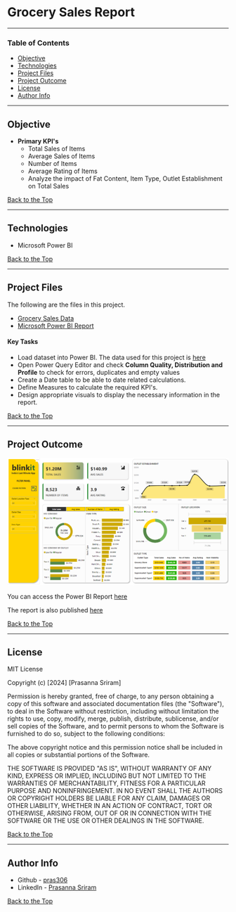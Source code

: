 # Grocery Sales Report 

---

### Table of Contents

- [Objective](#objective)
- [Technologies](#technologies)
- [Project Files](#project-files)
- [Project Outcome](#project-outcome)
- [License](#license)
- [Author Info](#author-info)

---

## Objective

- **Primary KPI's**
    - Total Sales of Items
    - Average Sales of Items
    - Number of Items
    - Average Rating of Items
    - Analyze the impact of Fat Content, Item Type, Outlet Establishment on Total Sales

[Back to the Top](#grocery-sales-report)

---

## Technologies

- Microsoft Power BI

[Back to the Top](#grocery-sales-report)

---

## Project Files

The following are the files in this project.

- [Grocery Sales Data](data/BlinkITGroceryData.xlsx)
- [Microsoft Power BI Report](GrocerySalesReport.pbix)

#### Key Tasks

- Load dataset into Power BI. The data used for this project is [here](data/BlinkITGroceryData.xlsx)
- Open Power Query Editor and check **Column Quality, Distribution and Profile** to check for errors, duplicates and empty values
- Create a Date table to be able to date related calculations.
- Define Measures to calculate the required KPI's.
- Design appropriate visuals to display the necessary information in the report.


[Back to the Top](#grocery-sales-report)

---

## Project Outcome

![Grocery Sales Dashboard](grocery-sales/GrocerySalesReport.png)

You can access the Power BI Report [here](GrocerySalesReport.pbix)

The report is also published [here](https://app.powerbi.com/view?r=eyJrIjoiM2I3YTM5MGItMjdkMi00NTg4LWE3OTUtYmY0OGI1MWVkMzQyIiwidCI6Ijk3ODIwYmJjLTE3ZjUtNGRmYy1iNjlkLTY5ZWJjOTRhYzZiZiJ9)

[Back to the Top](#grocery-sales-report)

---

## License

MIT License

Copyright (c) [2024] [Prasanna Sriram]

Permission is hereby granted, free of charge, to any person obtaining a copy
of this software and associated documentation files (the "Software"), to deal
in the Software without restriction, including without limitation the rights
to use, copy, modify, merge, publish, distribute, sublicense, and/or sell
copies of the Software, and to permit persons to whom the Software is
furnished to do so, subject to the following conditions:

The above copyright notice and this permission notice shall be included in all
copies or substantial portions of the Software.

THE SOFTWARE IS PROVIDED "AS IS", WITHOUT WARRANTY OF ANY KIND, EXPRESS OR
IMPLIED, INCLUDING BUT NOT LIMITED TO THE WARRANTIES OF MERCHANTABILITY,
FITNESS FOR A PARTICULAR PURPOSE AND NONINFRINGEMENT. IN NO EVENT SHALL THE
AUTHORS OR COPYRIGHT HOLDERS BE LIABLE FOR ANY CLAIM, DAMAGES OR OTHER
LIABILITY, WHETHER IN AN ACTION OF CONTRACT, TORT OR OTHERWISE, ARISING FROM,
OUT OF OR IN CONNECTION WITH THE SOFTWARE OR THE USE OR OTHER DEALINGS IN THE
SOFTWARE.

[Back to the Top](#grocery-sales-report)

---

## Author Info

- Github - [pras306](https://github.com/pras306)
- LinkedIn - [Prasanna Sriram](https://www.linkedin.com/in/prasanna-sriram/)

[Back to the Top](#grocery-sales-report)